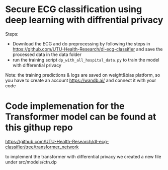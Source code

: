 # Secure ECG classification using deep learning with diffrential privacy

Steps: 
  - Download the ECG and do preprocessing by following the steps in https://github.com/UTU-Health-Research/dl-ecg-classifier and save the processed data in the data folder
  - run the training script ``` dp_with_all_hospital_data.py ``` to train the model with differential privacy

Note: the training predictions & logs are saved on weight&bias platform, so you have to create an account https://wandb.ai/ and connect it with your code

# Code implemenation for the Transformer model can be found at this githup repo 
  https://github.com/UTU-Health-Research/dl-ecg-classifier/tree/transformer_network

to implement the transformer with differential privacy we created a new file under src/models/ctn.dp 

